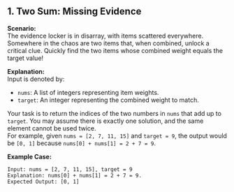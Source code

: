 ## 1. **Two Sum: Missing Evidence**  
**Scenario:**  
The evidence locker is in disarray, with items scattered everywhere. Somewhere in the chaos are two items that, when combined, unlock a critical clue. Quickly find the two items whose combined weight equals the target value!  

**Explanation:**  
Input is denoted by:  
- `nums`: A list of integers representing item weights.  
- `target`: An integer representing the combined weight to match.  

Your task is to return the indices of the two numbers in `nums` that add up to `target`. You may assume there is exactly one solution, and the same element cannot be used twice.  
For example, given `nums = [2, 7, 11, 15]` and `target = 9`, the output would be `[0, 1]` because `nums[0] + nums[1] = 2 + 7 = 9`.

**Example Case:**  
```plaintext
Input: nums = [2, 7, 11, 15], target = 9  
Explanation: nums[0] + nums[1] = 2 + 7 = 9.  
Expected Output: [0, 1]
